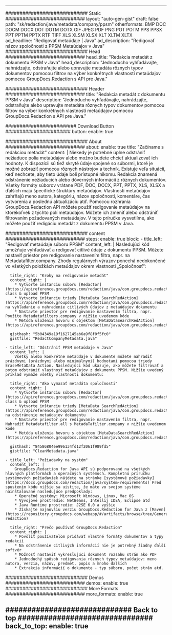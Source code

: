 
---
############################# Static ############################
layout: "auto-gen-gist" 
draft: false
path: "sk/redaction/java/metadata/company/ppsm"
otherformats: BMP DOC DOCM DOCX DOT DOTM DOTX GIF JPEG PDF PNG POT POTM PPS PPSX PPT PPTM PPTX RTF TIFF XLS XLSM XLSX XLT XLTM XLTX  
ad_headline: "Redigovať metaúdaje | Java"
ad_description: "Redigovať názov spoločnosti z PPSM Metaúdajov v Java"
############################# Head ############################
head_title: "Redakcia metadát z dokumentu PPSM v Java"
head_description: "Jednoducho vyhľadávajte, nahrádzajte, odstraňujte alebo upravujte metadáta rôznych typov dokumentov pomocou filtrov na výber konkrétnych vlastností metaúdajov pomocou GroupDocs.Redaction s API pre Java."

############################# Header ############################
title: "Redakcia metadát z dokumentu PPSM v Java"
description: "Jednoducho vyhľadávajte, nahrádzajte, odstraňujte alebo upravujte metadáta rôznych typov dokumentov pomocou filtrov na výber konkrétnych vlastností metaúdajov pomocou GroupDocs.Redaction s API pre Java."

######################### Download Button #######################
button:
    enable: true

############################# About ############################
about:
    enable: true
    title: "Začíname s redakciou metadát"
    content: |
        Niekedy je potrebné úplne odstrániť nežiaduce polia metaúdajov alebo možno budete chcieť aktualizovať ich hodnoty. K dispozícii sú tiež skryté údaje spojené so súbormi, ktoré je možné zobraziť pomocou rôznych nástrojov a techník. Existuje veľa situácií, keď nechcete, aby tieto údaje boli prístupné nikomu. Redakcia znamená odstránenie nežiaducich alebo dôverných informácií z rôznych dokumentov. Všetky formáty súborov vrátane PDF, DOC, DOCX, PPT, PPTX, XLS, XLSX a ďalších majú špecifické štruktúry metaúdajov. Vlastnosti metaúdajov zahŕňajú meno autora, kategóriu, názov spoločnosti, komentáre, čas vytvorenia a poslednú aktualizáciu atď. Pomocou rozhrania GroupDocs.Redaction API môžete použiť redigovanie metaúdajov na ktorékoľvek z týchto polí metaúdajov. Môžete ich zmeniť alebo odstrániť filtrovaním požadovaných metaúdajov. V tejto príručke vysvetlíme, ako môžete použiť redigáciu metadát z dokumentu PPSM v Java.

############################# content ############################
steps:
    enable: true
    block:
    - title_left: "Redigovať metaúdaje súboru PPSM"
      content_left: |
        Nasledujúci kód umožňuje vyhľadávať a redigovať citlivé údaje z dokumentu PPSM. Môžete nastaviť priestor pre redigovanie nastavením filtra, napr. na Metadatafilter.company. Zhody regulárnych výrazov ponechá nedokončené vo všetkých položkách metaúdajov okrem vlastnosti „Spoločnosť“: 

      title_right: "Kroky na redigovanie metadát"
      content_right: |
        * Vytvorte inštanciu súboru [Redactor](https://apireference.groupdocs.com/redaction/java/com.groupdocs.redaction/Redactor) class & upload PPSM
        * Vytvorte inštanciu triedy [MetaData SearchRedAction](https://apireference.groupdocs.com/redaction/java/com.groupdocs.redaction.redactions/MetadataSearchRedaction) na vyhľadanie a nahradenie citlivých údajov z metaúdajov dokumentu
        * Nastavte priestor pre redigovanie nastavením filtra, napr. Použite Metadatafilters.company v nižšie uvedenom kóde
        * Metóda uloženia hovoru s objektom [MetaDataSearchRedAction](https://apireference.groupdocs.com/redaction/java/com.groupdocs.redaction.redactions/MetadataSearchRedaction) 

      gisthash: "5b04349a19f1627145ab6a9f8f0f5fc0"
      gistfile: "RedactCompanyMetadata.java"
      
    - title_left: "Odstrániť PPSM metaúdaje v Java"
      content_left: |
        Všetky alebo konkrétne metaúdaje v dokumente môžete nahradiť prázdnymi (prázdnymi alebo minimálnymi) hodnotami pomocou triedy EraseMetaData Action. Nasledujúci kód ukazuje, ako môžete filtrovať a potom odstrániť vlastnosť metaúdajov z dokumentu PPSM. Nižšie uvedený príklad vymaže všetky vlastnosti dokumentu: 
        
      title_right: "Ako vymazať metadáta spoločnosti"
      content_right: |
        * Vytvorte inštanciu súboru [Redactor](https://apireference.groupdocs.com/redaction/java/com.groupdocs.redaction/Redactor) class & upload PPSM
        * Vytvorte inštanciu triedy [MetaData SearchRedAction](https://apireference.groupdocs.com/redaction/java/com.groupdocs.redaction.redactions/MetadataSearchRedaction) na odstránenie metaúdajov dokumentu
        * Nastavte priestor pre redigovanie nastavením filtra, napr. Nahradiť Metadatafilter.all s MetadaTafilter.company v nižšie uvedenom kóde
        * Metóda uloženia hovoru s objektom [MetaDataSearchRedAction](https://apireference.groupdocs.com/redaction/java/com.groupdocs.redaction.redactions/MetadataSearchRedaction) 
        
      gisthash: "84586804ee996134fd12f2061f989fd5"
      gistfile: "CleanMetadata.java"

    - title_left: "Požiadavky na systém"
      content_left: |
        GroupDocs.Redaction for Java API sú podporované na všetkých hlavných platformách a operačných systémoch. Kompletnú príručku systémových požiadaviek nájdete na stránke [systémové požiadavky](https://docs.groupdocs.com/redaction/java/system-requirements) Pred spustením kódu nižšie sa uistite, že máte vo svojom systéme nainštalované nasledujúce predpoklady:
        * Operačné systémy: Microsoft Windows, Linux, Mac OS
        * Vývojové prostredie: NetBeans, Intellij IDEA, Eclipse atď
        * Java Runtime prostredie: J2SE 6.0 a vyššie
        * Získajte najnovšiu verziu GroupDocs.Redaction for Java z [Maven](https://repository.groupdocs.com/webapp/#/artifacts/browse/tree/General/repo/com/groupdocs/groupdocs-redaction)
        
      title_right: "Prečo používať GroupDocs.Redaction"
      content_right: |
        * Povoliť používateľom pridávať vlastné formáty dokumentov a typy redakcií
        * Na odstránenie citlivých informácií nie je potrebný žiadny ďalší softvér
        * Možnosť nastaviť vykresľujúci dokument rozsahu strán ako PDF
        * Jednoduchý spôsob redigovania rôznych typov metaúdajov: meno autora, verzia, názov, predmet, popis a mnoho ďalších
        * Extrakcia informácií o dokumente - typ súboru, počet strán atď.
        

############################# Demos ############################
demos:
    enable: true
############################# More Formats ############################
more_formats:
    enable: true

############################# Back to top ###############################
back_to_top:
    enable: true
---